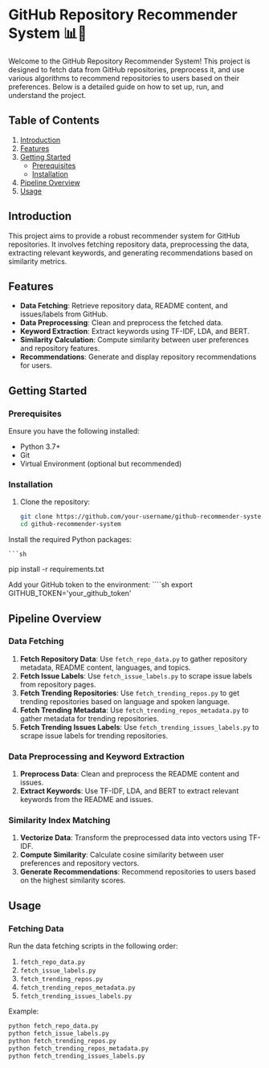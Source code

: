 # GitHub Repository Recommender System 📊🚀

Welcome to the GitHub Repository Recommender System! This project is designed to fetch data from GitHub repositories, preprocess it, and use various algorithms to recommend repositories to users based on their preferences. Below is a detailed guide on how to set up, run, and understand the project.

## Table of Contents

1. [Introduction](#introduction)
2. [Features](#features)
3. [Getting Started](#getting-started)
   - [Prerequisites](#prerequisites)
   - [Installation](#installation)
4. [Pipeline Overview](#pipeline-overview)
5. [Usage](#usage)

## Introduction

This project aims to provide a robust recommender system for GitHub repositories. It involves fetching repository data, preprocessing the data, extracting relevant keywords, and generating recommendations based on similarity metrics.

## Features

- **Data Fetching**: Retrieve repository data, README content, and issues/labels from GitHub.
- **Data Preprocessing**: Clean and preprocess the fetched data.
- **Keyword Extraction**: Extract keywords using TF-IDF, LDA, and BERT.
- **Similarity Calculation**: Compute similarity between user preferences and repository features.
- **Recommendations**: Generate and display repository recommendations for users.

## Getting Started

### Prerequisites

Ensure you have the following installed:

- Python 3.7+
- Git
- Virtual Environment (optional but recommended)

### Installation

1. Clone the repository:
   ```sh
   git clone https://github.com/your-username/github-recommender-system.git
   cd github-recommender-system
Install the required Python packages:

    ```sh
pip install -r requirements.txt

Add your GitHub token to the environment:
    ````sh
export GITHUB_TOKEN='your_github_token'

## Pipeline Overview

### Data Fetching

1. **Fetch Repository Data**: Use `fetch_repo_data.py` to gather repository metadata, README content, languages, and topics.
2. **Fetch Issue Labels**: Use `fetch_issue_labels.py` to scrape issue labels from repository pages.
3. **Fetch Trending Repositories**: Use `fetch_trending_repos.py` to get trending repositories based on language and spoken language.
4. **Fetch Trending Metadata**: Use `fetch_trending_repos_metadata.py` to gather metadata for trending repositories.
5. **Fetch Trending Issues Labels**: Use `fetch_trending_issues_labels.py` to scrape issue labels for trending repositories.

### Data Preprocessing and Keyword Extraction

1. **Preprocess Data**: Clean and preprocess the README content and issues.
2. **Extract Keywords**: Use TF-IDF, LDA, and BERT to extract relevant keywords from the README and issues.

### Similarity Index Matching

1. **Vectorize Data**: Transform the preprocessed data into vectors using TF-IDF.
2. **Compute Similarity**: Calculate cosine similarity between user preferences and repository vectors.
3. **Generate Recommendations**: Recommend repositories to users based on the highest similarity scores.

## Usage

### Fetching Data

Run the data fetching scripts in the following order:

1. `fetch_repo_data.py`
2. `fetch_issue_labels.py`
3. `fetch_trending_repos.py`
4. `fetch_trending_repos_metadata.py`
5. `fetch_trending_issues_labels.py`

Example:
```sh
python fetch_repo_data.py
python fetch_issue_labels.py
python fetch_trending_repos.py
python fetch_trending_repos_metadata.py
python fetch_trending_issues_labels.py

